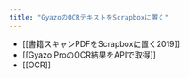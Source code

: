 ```yaml
---
title: "GyazoのOCRテキストをScrapboxに置く"
---
```


- [[書籍スキャンPDFをScrapboxに置く2019]]
- [[Gyazo ProのOCR結果をAPIで取得]]
- [[OCR]]
